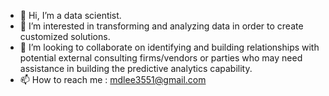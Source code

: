 - 👋 Hi, I’m a data scientist.
- 👀 I’m interested in transforming and analyzing data in order to create customized solutions.
- 💞️ I’m looking to collaborate on identifying and building relationships with potential external consulting firms/vendors or parties who may need assistance in building the predictive analytics capability.
- 📫 How to reach me : mdlee3551@gmail.com


